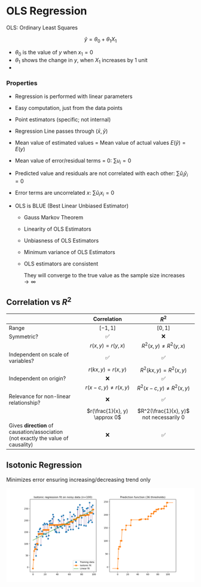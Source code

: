 # OLS Regression

OLS: Ordinary Least Squares

$$
\hat y = \theta_0 + \theta_1 X_1
$$

- $\theta_0$ is the value of $y$ when $x_1=0$
- $\theta_1$ shows the change in $y$, when $X_1$ increases by 1 unit
- 

### Properties

-  Regression is performed with linear parameters
-  Easy computation, just from the data points
-  Point estimators (specific; not internal)
-  Regression Line passes through $(\bar x, \bar y)$
-  Mean value of estimated values = Mean value of actual values $E(\hat y) = E(y)$
-  Mean value of error/residual terms = 0: $\sum u_i = 0$
-  Predicted value and residuals are not correlated with each other: $\sum \hat u_i \hat y_i = 0$
-  Error terms are uncorrelated $x$: $\sum \hat u_i x_i = 0$
   
-  OLS is BLUE (Best Linear Unbiased Estimator)
   
   - Gauss Markov Theorem
   - Linearity of OLS Estimators
   - Unbiasness of OLS Estimators
   - Minimum variance of OLS Estimators
   - OLS estimators are consistent
     
     They will converge to the true value as the sample size increases $\to \infty$

## Correlation vs $R^2$

|                                                              |          Correlation          |                  $R^2$                  |
| ------------------------------------------------------------ | :---------------------------: | :-------------------------------------: |
| Range                                                        |           $[-1, 1]$           |                $[0, 1]$                 |
| Symmetric?                                                   |               ✅               |                    ❌                    |
|                                                              |      $r(x, y) = r(y, x)$      |        $R^2(x, y) \ne R^2(y, x)$        |
| Independent on scale of variables?                           |               ✅               |                    ✅                    |
|                                                              |     $r(kx, y) = r(x, y)$      |        $R^2(kx, y) = R^2(x, y)$         |
| Independent on origin?                                       |               ❌               |                    ✅                    |
|                                                              |    $r(x-c, y) \ne r(x, y)$    |       $R^2(x-c, y) \ne R^2(x, y)$       |
| Relevance for non-linear relationship?                       |               ❌               |                    ✅                    |
|                                                              | $r(\frac{1}{x}, y) \approx 0$ | $R^2(\frac{1}{x}, y)$ not necessarily 0 |
| Gives **direction** of causation/association<br />(not exactly the value of causality) |               ❌               |                    ✅                    |

## Isotonic Regression

Minimizes error ensuring increasing/decreasing trend only

![image-20231218182034326](./assets/image-20231218182034326.png)
